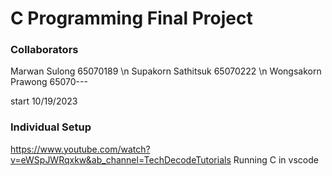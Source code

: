 # C Programming Final Project
### Collaborators
 Marwan Sulong 65070189 \n
 Supakorn Sathitsuk 65070222 \n
 Wongsakorn Prawong 65070---

 start 10/19/2023

### Individual Setup
https://www.youtube.com/watch?v=eWSpJWRqxkw&ab_channel=TechDecodeTutorials Running C in vscode
 

